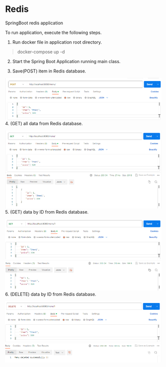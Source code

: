 # Redis

SpringBoot redis application

To run application, execute the following steps.
1. Run docker file in application root directory.
> docker-compose up -d
2. Start the Spring Boot Application running main class.

3. Save(POST) item in Redis database.

![img_1.png](img_1.png)
4. (GET) all data from Redis database.

![img.png](img.png)
5. (GET) data by ID from Redis database.

![img_2.png](img_2.png)
6. (DELETE) data by ID from Redis database.

![img_3.png](img_3.png)